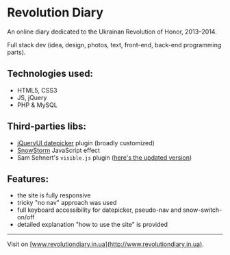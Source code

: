 # Revolution Diary

An online diary dedicated to the Ukrainan Revolution of Honor, 2013–2014.

Full stack dev (idea, design, photos, text, front-end, back-end programming parts). 

## Technologies used:

- HTML5, CSS3
- JS, jQuery
- PHP & MySQL

## Third-parties libs:
- [jQueryUI datepicker](https://jqueryui.com/datepicker/) plugin (broadly customized)
- [SnowStorm](http://www.schillmania.com/projects/snowstorm/) JavaScript effect 
- Sam Sehnert's `visible.js` plugin ([here's the updated version](https://github.com/customd/jquery-visible/blob/master/jquery.visible.js))

## Features:
- the site is fully responsive
- tricky "no nav" approach was used
- full keyboard accessibility for datepicker, pseudo-nav and snow-switch-on/off
- detailed explanation "how to use the site" is provided

----

Visit on [www.revolutiondiary.in.ua](http://www.revolutiondiary.in.ua).
